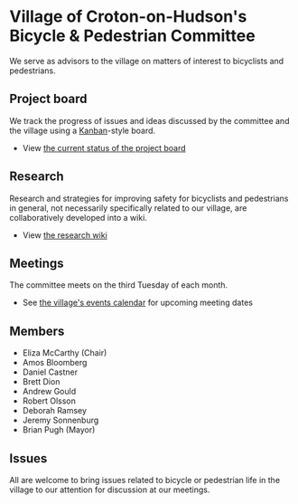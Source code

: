 # Village of Croton-on-Hudson's Bicycle & Pedestrian Committee
We serve as advisors to the village on matters of interest to bicyclists and pedestrians.

## Project board
We track the progress of issues and ideas discussed by the committee and the village using a [Kanban](https://en.wikipedia.org/wiki/Kanban_board)-style board.
- View [the current status of the project board](https://github.com/croton-on-hudson/bicycle-pedestrian-committee/projects/1?card_filter_query=is%3Aopen)

## Research
Research and strategies for improving safety for bicyclists and pedestrians in general, not necessarily specifically related to our village, are collaboratively developed into a wiki.
- View [the research wiki](https://github.com/croton-on-hudson/bicycle-pedestrian-committee/wiki)

## Meetings
The committee meets on the third Tuesday of each month.
- See [the village's events calendar](http://www.crotononhudson-ny.gov/Public_Documents/CrotonHudsonNY_Calendar/?formid=158) for upcoming meeting dates

## Members
- Eliza McCarthy (Chair)
- Amos Bloomberg
- Daniel Castner
- Brett Dion
- Andrew Gould
- Robert Olsson
- Deborah Ramsey
- Jeremy Sonnenburg
- Brian Pugh (Mayor)

## Issues
All are welcome to bring issues related to bicycle or pedestrian life in the village to our attention for discussion at our meetings.
